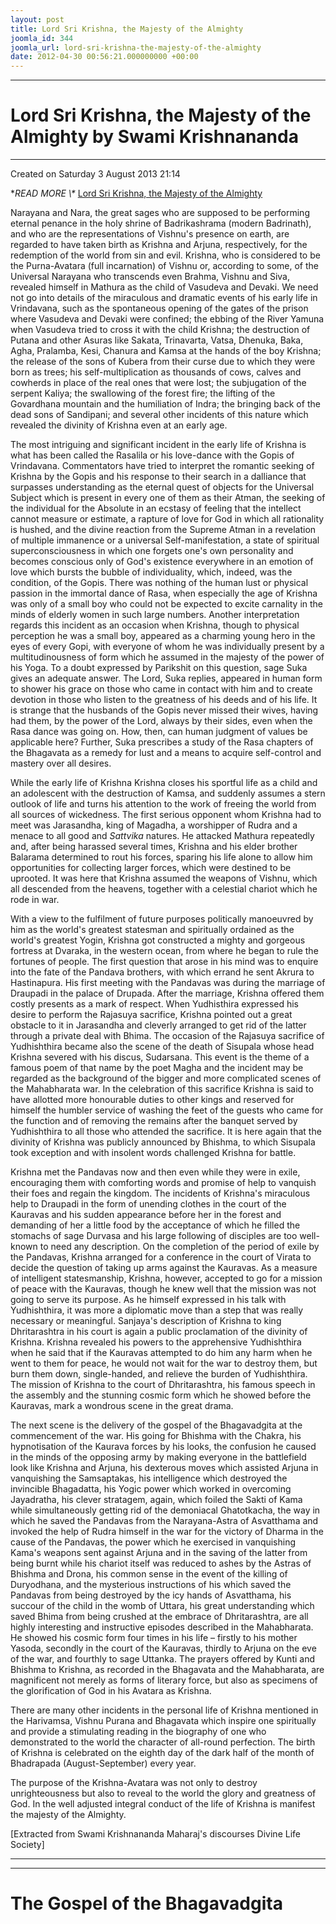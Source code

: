 ```yaml
---
layout: post
title: Lord Sri Krishna, the Majesty of the Almighty
joomla_id: 344
joomla_url: lord-sri-krishna-the-majesty-of-the-almighty
date: 2012-04-30 00:56:21.000000000 +00:00
---
```

* * *

# Lord Sri Krishna, the Majesty of the Almighty by Swami Krishnananda

* * *

Created on Saturday 3 August 2013 21:14

**READ MORE \\\** [Lord Sri Krishna, the Majesty of the Almighty](http://www.swami-krishnananda.org/disc/disc_49.html)

Narayana and Nara, the great sages who are supposed to be performing eternal penance in the holy shrine of Badrikashrama (modern Badrinath), and who are the representations of Vishnu's presence on earth, are regarded to have taken birth as Krishna and Arjuna, respectively, for the redemption of the world from sin and evil. Krishna, who is considered to be the Purna-Avatara (full incarnation) of Vishnu or, according to some, of the Universal Narayana who transcends even Brahma, Vishnu and Siva, revealed himself in Mathura as the child of Vasudeva and Devaki. We need not go into details of the miraculous and dramatic events of his early life in Vrindavana, such as the spontaneous opening of the gates of the prison where Vasudeva and Devaki were confined; the ebbing of the River Yamuna when Vasudeva tried to cross it with the child Krishna; the destruction of Putana and other Asuras like Sakata, Trinavarta, Vatsa, Dhenuka, Baka, Agha, Pralamba, Kesi, Chanura and Kamsa at the hands of the boy Krishna; the release of the sons of Kubera from their curse due to which they were born as trees; his self-multiplication as thousands of cows, calves and cowherds in place of the real ones that were lost; the subjugation of the serpent Kaliya; the swallowing of the forest fire; the lifting of the Govardhana mountain and the humiliation of Indra; the bringing back of the dead sons of Sandipani; and several other incidents of this nature which revealed the divinity of Krishna even at an early age.

The most intriguing and significant incident in the early life of Krishna is what has been called the Rasalila or his love-dance with the Gopis of Vrindavana. Commentators have tried to interpret the romantic seeking of Krishna by the Gopis and his response to their search in a dalliance that surpasses understanding as the eternal quest of objects for the Universal Subject which is present in every one of them as their Atman, the seeking of the individual for the Absolute in an ecstasy of feeling that the intellect cannot measure or estimate, a rapture of love for God in which all rationality is hushed, and the divine reaction from the Supreme Atman in a revelation of multiple immanence or a universal Self-manifestation, a state of spiritual superconsciousness in which one forgets one's own personality and becomes conscious only of God's existence everywhere in an emotion of love which bursts the bubble of individuality, which, indeed, was the condition, of the Gopis. There was nothing of the human lust or physical passion in the immortal dance of Rasa, when especially the age of Krishna was only of a small boy who could not be expected to excite carnality in the minds of elderly women in such large numbers. Another interpretation regards this incident as an occasion when Krishna, though to physical perception he was a small boy, appeared as a charming young hero in the eyes of every Gopi, with everyone of whom he was individually present by a multitudinousness of form which he assumed in the majesty of the power of his Yoga. To a doubt expressed by Parikshit on this question, sage Suka gives an adequate answer. The Lord, Suka replies, appeared in human form to shower his grace on those who came in contact with him and to create devotion in those who listen to the greatness of his deeds and of his life. It is strange that the husbands of the Gopis never missed their wives, having had them, by the power of the Lord, always by their sides, even when the Rasa dance was going on. How, then, can human judgment of values be applicable here? Further, Suka prescribes a study of the Rasa chapters of the Bhagavata as a remedy for lust and a means to acquire self-control and mastery over all desires.

While the early life of Krishna
Krishna closes his sportful life as a child and an adolescent with the destruction of Kamsa, and suddenly assumes a stern outlook of life and turns his attention to the work of freeing the world from all sources of wickedness. The first serious opponent whom Krishna had to meet was Jarasandha, king of Magadha, a worshipper of Rudra and a menace to all good and _Sattvika_ natures. He attacked Mathura repeatedly and, after being harassed several times, Krishna and his elder brother Balarama determined to rout his forces, sparing his life alone to allow him opportunities for collecting larger forces, which were destined to be uprooted. It was here that Krishna assumed the weapons of Vishnu, which all descended from the heavens, together with a celestial chariot which he rode in war.

With a view to the fulfilment of future purposes politically manoeuvred by him as the world's greatest statesman and spiritually ordained as the world's greatest Yogin, Krishna got constructed a mighty and gorgeous fortress at Dvaraka, in the western ocean, from where he began to rule the fortunes of people. The first question that arose in his mind was to enquire into the fate of the Pandava brothers, with which errand he sent Akrura to Hastinapura. His first meeting with the Pandavas was during the marriage of Draupadi in the palace of Drupada. After the marriage, Krishna offered them costly presents as a mark of respect. When Yudhisthira expressed his desire to perform the Rajasuya sacrifice, Krishna pointed out a great obstacle to it in Jarasandha and cleverly arranged to get rid of the latter through a private deal with Bhima. The occasion of the Rajasuya sacrifice of Yudhishthira became also the scene of the death of Sisupala whose head Krishna severed with his discus, Sudarsana. This event is the theme of a famous poem of that name by the poet Magha and the incident may be regarded as the background of the bigger and more complicated scenes of the Mahabharata war. In the celebration of this sacrifice Krishna is said to have allotted more honourable duties to other kings and reserved for himself the humbler service of washing the feet of the guests who came for the function and of removing the remains after the banquet served by Yudhishthira to all those who attended the sacrifice. It is here again that the divinity of Krishna was publicly announced by Bhishma, to which Sisupala took exception and with insolent words challenged Krishna for battle.

Krishna met the Pandavas now and then even while they were in exile, encouraging them with comforting words and promise of help to vanquish their foes and regain the kingdom. The incidents of Krishna's miraculous help to Draupadi in the form of unending clothes in the court of the Kauravas and his sudden appearance before her in the forest and demanding of her a little food by the acceptance of which he filled the stomachs of sage Durvasa and his large following of disciples are too well-known to need any description. On the completion of the period of exile by the Pandavas, Krishna arranged for a conference in the court of Virata to decide the question of taking up arms against the Kauravas. As a measure of intelligent statesmanship, Krishna, however, accepted to go for a mission of peace with the Kauravas, though he knew well that the mission was not going to serve its purpose. As he himself expressed in his talk with Yudhishthira, it was more a diplomatic move than a step that was really necessary or meaningful. Sanjaya's description of Krishna to king Dhritarashtra in his court is again a public proclamation of the divinity of Krishna. Krishna revealed his powers to the apprehensive Yudhishthira when he said that if the Kauravas attempted to do him any harm when he went to them for peace, he would not wait for the war to destroy them, but burn them down, single-handed, and relieve the burden of Yudhishthira. The mission of Krishna to the court of Dhritarashtra, his famous speech in the assembly and the stunning cosmic form which he showed before the Kauravas, mark a wondrous scene in the great drama.

The next scene is the delivery of the gospel of the Bhagavadgita at the commencement of the war. His going for Bhishma with the Chakra, his hypnotisation of the Kaurava forces by his looks, the confusion he caused in the minds of the opposing army by making everyone in the battlefield look like Krishna and Arjuna, his dexterous moves which assisted Arjuna in vanquishing the Samsaptakas, his intelligence which destroyed the invincible Bhagadatta, his Yogic power which worked in overcoming Jayadratha, his clever stratagem, again, which foiled the Sakti of Kama while simultaneously getting rid of the demoniacal Ghatotkacha, the way in which he saved the Pandavas from the Narayana-Astra of Asvatthama and invoked the help of Rudra himself in the war for the victory of Dharma in the cause of the Pandavas, the power which he exercised in vanquishing Kama's weapons sent against Arjuna and in the saving of the latter from being burnt while his chariot itself was reduced to ashes by the Astras of Bhishma and Drona, his common sense in the event of the killing of Duryodhana, and the mysterious instructions of his which saved the Pandavas from being destroyed by the icy hands of Asvatthama, his succour of the child in the womb of Uttara, his great understanding which saved Bhima from being crushed at the embrace of Dhritarashtra, are all highly interesting and instructive episodes described in the Mahabharata. He showed his cosmic form four times in his life – firstly to his mother Yasoda, secondly in the court of the Kauravas, thirdly to Arjuna on the eve of the war, and fourthly to sage Uttanka. The prayers offered by Kunti and Bhishma to Krishna, as recorded in the Bhagavata and the Mahabharata, are magnificent not merely as forms of literary force, but also as specimens of the glorification of God in his Avatara as Krishna.

There are many other incidents in the personal life of Krishna mentioned in the Harivamsa, Vishnu Purana and Bhagavata which inspire one spiritually and provide a stimulating reading in the biography of one who demonstrated to the world the character of all-round perfection. The birth of Krishna is celebrated on the eighth day of the dark half of the month of Bhadrapada (August-September) every year.

The purpose of the Krishna-Avatara was not only to destroy unrighteousness but also to reveal to the world the glory and greatness of God. In the well adjusted integral conduct of the life of Krishna is manifest the majesty of the Almighty.

[Extracted from Swami Krishnananda Maharaj's discourses Divine Life Society]

* * *



* * *



# The Gospel of the Bhagavadgita

